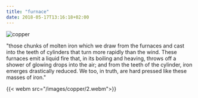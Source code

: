 ```yaml
---
title: "furnace"
date: 2018-05-17T13:16:18+02:00
---
```

![copper](/images/copper/1.jpg)

"those chunks of molten iron which we draw from the furnaces and cast into the teeth of cylinders that turn more rapidly than the wind. These furnaces emit a liquid fire that, in its boiling and heaving, throws off a shower of glowing drops into the air; and from the teeth of the cylinder, iron emerges drastically reduced. We too, in truth, are hard pressed like these masses of iron."

<!--more-->

{{< webm src="/images/copper/2.webm">}}

